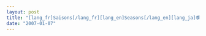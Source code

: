 ```yaml
---
layout: post
title: "[lang_fr]Saisons[/lang_fr][lang_en]Seasons[/lang_en][lang_ja]季節[/lang_ja]"
date: "2007-01-07"
---
```



